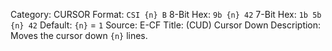 Category: CURSOR
Format: `CSI {n} B`
8-Bit Hex: `9b {n} 42`
7-Bit Hex: `1b 5b {n} 42`
Default: `{n}` = `1`
Source: E-CF
Title: (CUD) Cursor Down
Description: Moves the cursor down `{n}` lines.
